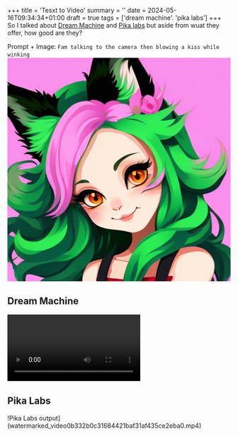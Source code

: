 +++
title = 'Tesxt to Video'
summary = ''
date = 2024-05-16T09:34:34+01:00
draft = true
tags = ['dream machine'. 'pika labs']
+++
So I talked about [Dream Machine](https://lumalabs.ai/dream-machine/creations) and [Pika labs](https://pika.art/) but aside from wuat they offer, how good are they?

Prompt + Image:
`Fam talking to the camera then blowing a kiss while winking`
![Real Fam](realfam.jpg)

## Dream Machine
![Dream Machine output](watermarked_video0b332b0c31684421baf31af435ce2eba0.mp4)

## Pika Labs
!Pika Labs output](watermarked_video0b332b0c31684421baf31af435ce2eba0.mp4)
